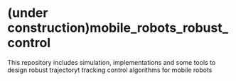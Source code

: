 # (under construction)mobile_robots_robust_control
This repository includes simulation, implementations and some tools to design robust trajectoryt tracking control algorithms for mobile robots
